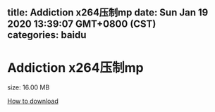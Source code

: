 
title: Addiction x264压制mp
date: Sun Jan 19 2020 13:39:07 GMT+0800 (CST)    
categories: baidu
---

# Addiction x264压制mp
size: 16.00 MB
 
 

[How to download](https://bpcam.bemobtrk.com/go/2ceec3aa-1ca2-46d6-b9ff-aaa5c184517c?jno=4278)